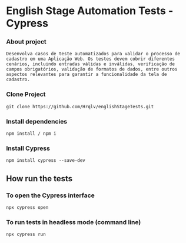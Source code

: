 # English Stage Automation Tests - Cypress

### About project
```
Desenvolva casos de teste automatizados para validar o processo de cadastro em uma Aplicação Web. Os testes devem cobrir diferentes cenários, incluindo entradas válidas e inválidas, verificação de campos obrigatórios, validação de formatos de dados, entre outros aspectos relevantes para garantir a funcionalidade da tela de cadastro.
```

### Clone Project 

```
git clone https://github.com/Hrqlv/englishStageTests.git
```
### Install dependencies

```
npm install / npm i
```

### Install Cypress 

```
npm install cypress --save-dev
```

## How run the tests

### To open the Cypress interface
```
npx cypress open
```

### To run tests in headless mode (command line)
```
npx cypress run
```